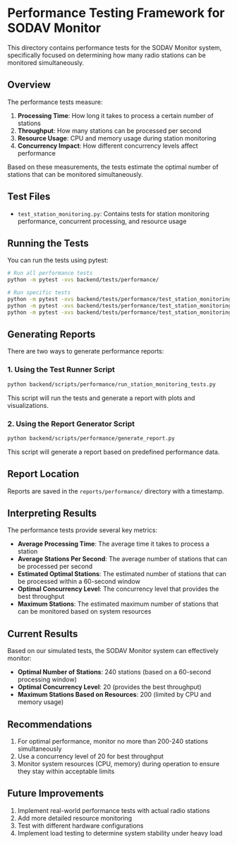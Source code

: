 # Performance Testing Framework for SODAV Monitor

This directory contains performance tests for the SODAV Monitor system, specifically focused on determining how many radio stations can be monitored simultaneously.

## Overview

The performance tests measure:

1. **Processing Time**: How long it takes to process a certain number of stations
2. **Throughput**: How many stations can be processed per second
3. **Resource Usage**: CPU and memory usage during station monitoring
4. **Concurrency Impact**: How different concurrency levels affect performance

Based on these measurements, the tests estimate the optimal number of stations that can be monitored simultaneously.

## Test Files

- `test_station_monitoring.py`: Contains tests for station monitoring performance, concurrent processing, and resource usage

## Running the Tests

You can run the tests using pytest:

```bash
# Run all performance tests
python -m pytest -xvs backend/tests/performance/

# Run specific tests
python -m pytest -xvs backend/tests/performance/test_station_monitoring.py::test_create_stations
python -m pytest -xvs backend/tests/performance/test_station_monitoring.py::test_concurrent_processing_simulation
python -m pytest -xvs backend/tests/performance/test_station_monitoring.py::test_resource_usage_simulation
```

## Generating Reports

There are two ways to generate performance reports:

### 1. Using the Test Runner Script

```bash
python backend/scripts/performance/run_station_monitoring_tests.py
```

This script will run the tests and generate a report with plots and visualizations.

### 2. Using the Report Generator Script

```bash
python backend/scripts/performance/generate_report.py
```

This script will generate a report based on predefined performance data.

## Report Location

Reports are saved in the `reports/performance/` directory with a timestamp.

## Interpreting Results

The performance tests provide several key metrics:

- **Average Processing Time**: The average time it takes to process a station
- **Average Stations Per Second**: The average number of stations that can be processed per second
- **Estimated Optimal Stations**: The estimated number of stations that can be processed within a 60-second window
- **Optimal Concurrency Level**: The concurrency level that provides the best throughput
- **Maximum Stations**: The estimated maximum number of stations that can be monitored based on system resources

## Current Results

Based on our simulated tests, the SODAV Monitor system can effectively monitor:

- **Optimal Number of Stations**: 240 stations (based on a 60-second processing window)
- **Optimal Concurrency Level**: 20 (provides the best throughput)
- **Maximum Stations Based on Resources**: 200 (limited by CPU and memory usage)

## Recommendations

1. For optimal performance, monitor no more than 200-240 stations simultaneously
2. Use a concurrency level of 20 for best throughput
3. Monitor system resources (CPU, memory) during operation to ensure they stay within acceptable limits

## Future Improvements

1. Implement real-world performance tests with actual radio stations
2. Add more detailed resource monitoring
3. Test with different hardware configurations
4. Implement load testing to determine system stability under heavy load
